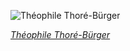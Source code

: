 
![Théophile Thoré-Bürger](https://upload.wikimedia.org/wikipedia/commons/thumb/6/66/Th%C3%A9ophile_Thor%C3%A9_by_Nadar.jpg/450px-Th%C3%A9ophile_Thor%C3%A9_by_Nadar.jpg)

*[Théophile Thoré-Bürger](https://wikipedia.org/wiki/File:Th%C3%A9ophile_Thor%C3%A9_by_Nadar.jpg)*
